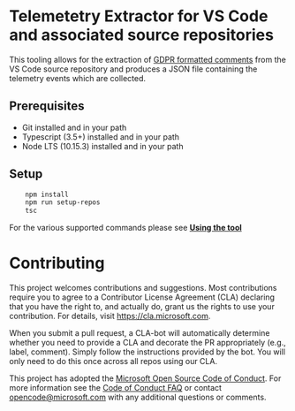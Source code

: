 # Telemetetry Extractor for VS Code and associated source repositories

This tooling allows for the extraction of [GDPR formatted comments](./documentation/comment-code-annotations.md) from the VS Code source repository and
produces a JSON file containing the telemetry events which are collected.

## Prerequisites
* Git installed and in your path
* Typescript (3.5+) installed and in your path
* Node LTS (10.15.3) installed and in your path 

## Setup
```bash
    npm install
    npm run setup-repos
    tsc
```
For the various supported commands please see [**Using the tool**](./documentation/using-the-tool.md)

# Contributing

This project welcomes contributions and suggestions.  Most contributions require you to agree to a
Contributor License Agreement (CLA) declaring that you have the right to, and actually do, grant us
the rights to use your contribution. For details, visit https://cla.microsoft.com.

When you submit a pull request, a CLA-bot will automatically determine whether you need to provide
a CLA and decorate the PR appropriately (e.g., label, comment). Simply follow the instructions
provided by the bot. You will only need to do this once across all repos using our CLA.

This project has adopted the [Microsoft Open Source Code of Conduct](https://opensource.microsoft.com/codeofconduct/).
For more information see the [Code of Conduct FAQ](https://opensource.microsoft.com/codeofconduct/faq/) or
contact [opencode@microsoft.com](mailto:opencode@microsoft.com) with any additional questions or comments.

